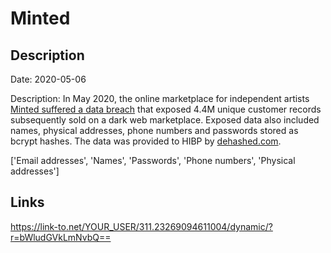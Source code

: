 # Minted

## Description

Date: 2020-05-06

Description:
In May 2020, the online marketplace for independent artists <a href="https://www.bleepingcomputer.com/news/security/minted-discloses-data-breach-after-5m-user-records-sold-online/" target="_blank" rel="noopener">Minted suffered a data breach</a> that exposed 4.4M unique customer records subsequently sold on a dark web marketplace. Exposed data also included names, physical addresses, phone numbers and passwords stored as bcrypt hashes. The data was provided to HIBP by <a href="https://dehashed.com/" target="_blank" rel="noopener">dehashed.com</a>.


['Email addresses', 'Names', 'Passwords', 'Phone numbers', 'Physical addresses']

## Links

https://link-to.net/YOUR_USER/311.23269094611004/dynamic/?r=bWludGVkLmNvbQ==